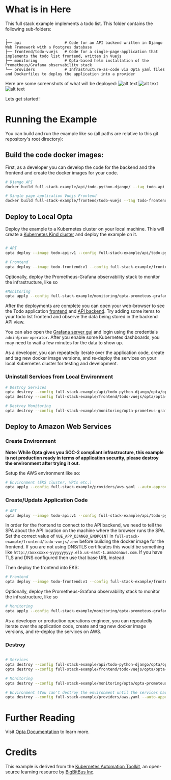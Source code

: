 # What is in Here

This full stack example implements a todo list. This folder contains the following sub-folders:

    .
    ├── api                   # Code for an API backend written in Django Web Framework with a Postgres database 
    ├── frontend/todo-vuejs   # Code for a single-page-application that implements the todo list frontend, written in Vuejs
    ├── monitoring            # Opta-based helm installation of the Prometheus/Grafana observability stack
    └── providers             # Infrastructure-as-code via Opta yaml files and Dockerfiles to deploy the application into a provider

Here are some screenshots of what will be deployed:
![alt text](frontend.png "Todo Application Frontend")
![alt text](api.png "Todo Application API Backend")
![alt text](grafana.png "Observability with Grafana+Prometheus")

Lets get started!

# Running the Example

You can build and run the example like so (all paths are relative to this git repository's root directory):

## Build the code docker images:

First, as a developer you can develop the code for the backend and the frontend and create the docker images for your code.

```bash
# Django API
docker build full-stack-example/api/todo-python-django/ --tag todo-api:v1

# Single page application Vuejs Frontend
docker build full-stack-example/frontend/todo-vuejs --tag todo-frontend:v1
```

## Deploy to Local Opta

Deploy the example to a Kubernetes cluster on your local machine. This will create a [Kubernetes Kind cluster](https://kind.sigs.k8s.io/docs/user/quick-start/) and deploy the example on it.  

```bash

# API
opta deploy --image todo-api:v1 --config full-stack-example/api/todo-python-django/opta/opta-api-service.yaml --auto-approve --local

# Frontend
opta deploy --image todo-frontend:v1 --config full-stack-example/frontend/todo-vuejs/opta/opta-frontend-service.yaml --auto-approve --local

```
Optionally, deploy the Prometheus-Grafana observability stack to monitor the infrastructure, like so

```bash
#Monitoring
opta apply --config full-stack-example/monitoring/opta-prometeus-grafana.yaml --auto-approve --local

```

After the deployments are complete you can open your web-browser to see the Todo application [frontend](http://localhost:8080/frontend) and [API backend](http://localhost:8080/djangoapi/apis/v1/). Try adding some items to your todo list frontend and observe the data being stored in the backend API view.

You can also open the [Grafana server gui](http://localhost:8080/grafana) and login using the credentials `admin`/`prom-operator`. After you enable some Kubernetes dashboards, you may need to wait a few minutes for the data to show up.

As a developer, you can repeatedly iterate over the application code, create and tag new docker image versions, and re-deploy the services on your local Kubernetes cluster for testing and development.

### Uninstall Services from Local Environment

```bash
# Destroy Services
opta destroy --config full-stack-example/api/todo-python-django/opta/opta-api-service.yaml --auto-approve --local
opta destroy --config full-stack-example/frontend/todo-vuejs/opta/opta-frontend-service.yaml --auto-approve --local

# Destroy Monitoring
opta destroy --config full-stack-example/monitoring/opta-prometeus-grafana.yaml --auto-approve --local

```

## Deploy to Amazon Web Services

### Create Environment

__Note: While Opta gives you SOC-2 compliant infrastructure, this example is not production ready in terms of application security, please destroy the environment after trying it out.__

Setup the AWS environment like so:

```bash
# Environment (EKS cluster, VPCs etc.)
opta apply --config full-stack-example/providers/aws.yaml --auto-approve
```

### Create/Update Application Code

```bash
# API
opta deploy --image todo-api:v1 --config full-stack-example/api/todo-python-django/opta/opta-api-service.yaml --auto-approve
```

In order for the frontend to connect to the API backend, we need to tell the SPA about the API location on the machine where the browser runs the SPA. Set the correct value of `VUE_APP_DJANGO_ENDPOINT` in `full-stack-example/frontend/todo-vuejs/.env` before building the docker image for the frontend. If you are not using DNS/TLS certificates this would be something like `http://axxxxxxx-yyyyyyyyyy.elb.us-east-1.amazonaws.com`. If you have TLS and DNS configured then use that base URL instead.

Then deploy the frontend into EKS:


```bash
# Frontend
opta deploy --image todo-frontend:v1 --config full-stack-example/frontend/todo-vuejs/opta/opta-frontend-service.yaml --auto-approve 

```
Optionally, deploy the Prometheus-Grafana observability stack to monitor the infrastructure, like so

```bash
# Monitoring
opta apply --config full-stack-example/monitoring/opta-prometeus-grafana.yaml --auto-approve
```

As a developer or production operations engineer, you can repeatedly iterate over the application code, create and tag new docker image versions, and re-deploy the services on AWS.
### Destroy

```bash

# Services
opta destroy --config full-stack-example/api/todo-python-django/opta/opta-api-service.yaml --auto-approve
opta destroy --config full-stack-example/frontend/todo-vuejs/opta/opta-frontend-service.yaml --auto-approve 

# Monitoring
opta destroy --config full-stack-example/monitoring/opta/opta-prometeus-grafana.yaml --auto-approve

# Environment (You can't destroy the environment until the services have been uninstalled using the above 3 commands)
opta destroy --config full-stack-example/providers/aws.yaml --auto-approve

```


# Further Reading

Visit [Opta Documentation](https://docs.opta.dev/)  to learn more.

# Credits

This example is derived from the [Kubernetes Automation Toolkit](https://github.com/BigBitBusInc/kubernetes-automation-toolkit), an open-source learning resource by [BigBitBus Inc](https://www.bigbitbus.com/). 